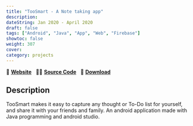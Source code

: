```yaml
---
title: "TooSmart - A Note taking app"
description: 
dateString: Jan 2020 - April 2020   
draft: false
tags: ["Android", "Java", "App", "Web", "Firebase"]
showtoc: false
weight: 307
cover:
category: projects
--- 
```

🔗 [**Website**](https://www.toosmart.ml/) &nbsp; 👩‍💻 [**Source Code**](https://github.com/sajaldoes/TooSmartApp) &nbsp; 🔗 [**Download**](https://drive.google.com/file/d/1GZQnmM6Ce_qqfNVYiTG62WjTgRzVcWOO/view?usp=share_link)

## Description
TooSmart makes it easy to capture any thought or To-Do list for yourself, and share it with your friends and family. An android application made with Java programming and android studio.